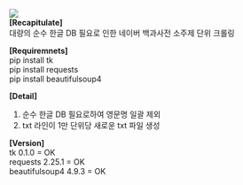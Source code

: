 <img src="https://img.shields.io/badge/Python-3766AB?style=flat-square&logo=Python&logoColor=white"/><br>
**[Recapitulate]**<br>
대량의 순수 한글 DB 필요로 인한 네이버 백과사전 소주제 단위 크롤링<br>

**[Requiremnets]**<br>
 pip install tk<br>
 pip install requests<br>
 pip install beautifulsoup4<br>
 
 **[Detail]**<br>
 1. 순수 한글 DB 필요로하여 영문명 일괄 제외<br>
 2. txt 라인이 1만 단위당 새로운 txt 파일 생성<br>

**[Version]**<br>
tk 0.1.0 = OK<br>
requests 2.25.1 = OK<br>
beautifulsoup4 4.9.3 = OK
